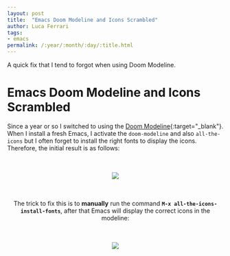```yaml
---
layout: post
title:  "Emacs Doom Modeline and Icons Scrambled"
author: Luca Ferrari
tags:
- emacs
permalink: /:year/:month/:day/:title.html
---
```

A quick fix that I tend to forgot when using Doom Modeline.

# Emacs Doom Modeline and Icons Scrambled

Since a year or so I switched to using the [Doom Modeline](https://seagle0128.github.io/doom-modeline/){:target="_blank"}.
When I install a fresh Emacs, I activate the `doom-modeline` and also `all-the-icons` but I often forget to install the right fonts to display the icons.
Therefore, the initial result is as follows:

<br/>
<br/>
<center>
<img src="/images/post/emacs/all_the_icons_1.png" />
<center>
<br/>
<br/>

The trick to fix this is to **manually** run the command **`M-x all-the-icons-install-fonts`**, after that Emacs will display the correct icons in the modeline:


<br/>
<br/>
<center>
<img src="/images/post/emacs/all_the_icons_2.png" />
<center>
<br/>
<br/>
